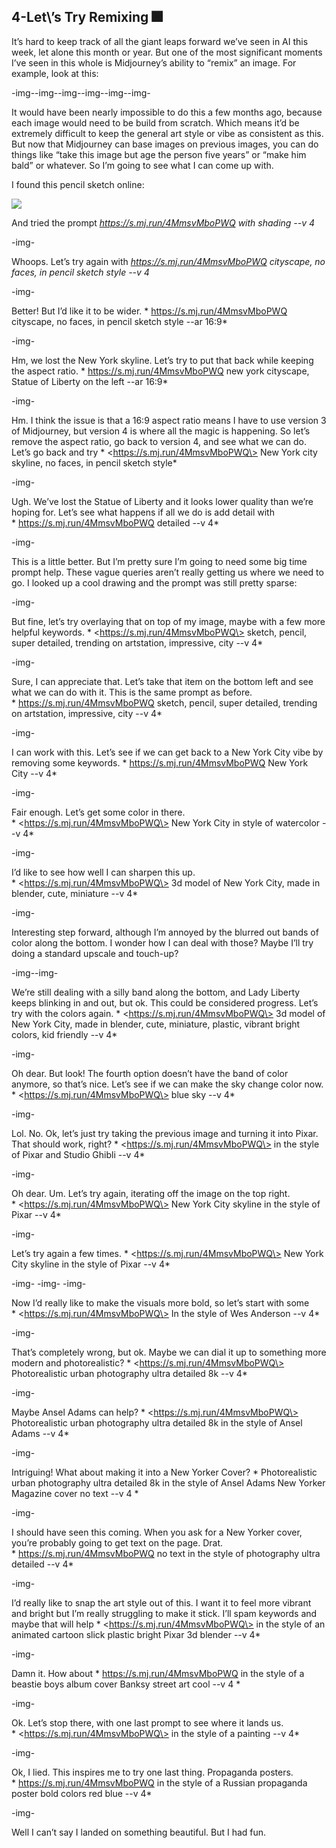 ## 4-Let\’s Try Remixing 🎆

It’s hard to keep track of all the giant leaps forward we’ve seen in AI this week, let alone this month or year. But one of the most significant moments I’ve seen in this whole is Midjourney’s ability to “remix” an image. For example, look at this:

-img--img--img--img--img--img-

It would have been nearly impossible to do this a few months ago, because each image would need to be build from scratch. Which means it’d be extremely difficult to keep the general art style or vibe as consistent as this. But now that Midjourney can base images on previous images, you can do things like “take this image but age the person five years” or “make him bald” or whatever. So I’m going to see what I can come up with.

I found this pencil sketch online:

![][image-1]

And tried the prompt *https://s.mj.run/4MmsvMboPWQ with shading --v 4*

-img-
  
Whoops. Let’s try again with *https://s.mj.run/4MmsvMboPWQ cityscape, no faces, in pencil sketch style --v 4*

-img-

Better! But I’d like it to be wider.  * https://s.mj.run/4MmsvMboPWQ cityscape, no faces, in pencil sketch style --ar 16:9*

-img-

Hm, we lost the New York skyline. Let’s try to put that back while keeping the aspect ratio. * https://s.mj.run/4MmsvMboPWQ new york cityscape, Statue of Liberty on the left --ar 16:9*

-img-

Hm. I think the issue is that a 16:9 aspect ratio means I have to use version 3 of Midjourney, but version 4 is where all the magic is happening. So let’s remove the aspect ratio, go back to version 4, and see what we can do. Let’s go back and try * \<https://s.mj.run/4MmsvMboPWQ\> New York city skyline, no faces, in pencil sketch style*

-img-

Ugh. We’ve lost the Statue of Liberty and it looks lower quality than we’re hoping for. Let’s see what happens if all we do is add detail with * https://s.mj.run/4MmsvMboPWQ detailed --v 4*

-img-

This is a little better. But I’m pretty sure I’m going to need some big time prompt help. These vague queries aren’t really getting us where we need to go. I looked up a cool drawing and the prompt was still pretty sparse:

-img-

But fine, let’s try overlaying that on top of my image, maybe with a few more helpful keywords. * \<https://s.mj.run/4MmsvMboPWQ\> sketch, pencil, super detailed, trending on artstation, impressive, city --v 4*

-img-

Sure, I can appreciate that. Let’s take that item on the bottom left and see what we can do with it. This is the same prompt as before. * https://s.mj.run/4MmsvMboPWQ sketch, pencil, super detailed, trending on artstation, impressive, city --v 4*

-img-

I can work with this. Let’s see if we can get back to a New York City vibe by removing some keywords. * https://s.mj.run/4MmsvMboPWQ New York City --v 4*

-img-

Fair enough. Let’s get some color in there. * \<https://s.mj.run/4MmsvMboPWQ\> New York City in style of watercolor --v 4*

-img-

I’d like to see how well I can sharpen this up. * \<https://s.mj.run/4MmsvMboPWQ\> 3d model of New York City, made in blender, cute, miniature  --v 4*

-img-

Interesting step forward, although I’m annoyed by the blurred out bands of color along the bottom. I wonder how I can deal with those? Maybe I’ll try doing a standard upscale and touch-up?

-img--img-

We’re still dealing with a silly band along the bottom, and Lady Liberty keeps blinking in and out, but ok. This could be considered progress. Let’s try with the colors again. * \<https://s.mj.run/4MmsvMboPWQ\> 3d model of New York City, made in blender, cute, miniature, plastic, vibrant bright colors, kid friendly --v 4*

-img-

Oh dear. But look! The fourth option doesn’t have the band of color anymore, so that’s nice. Let’s see if we can make the sky change color now. * \<https://s.mj.run/4MmsvMboPWQ\> blue sky --v 4*

-img-

Lol. No. Ok, let’s just try taking the previous image and turning it into Pixar. That should work, right? * \<https://s.mj.run/4MmsvMboPWQ\> in the style of Pixar and Studio Ghibli --v 4*

-img-

Oh dear. Um. Let’s try again, iterating off the image on the top right. * \<https://s.mj.run/4MmsvMboPWQ\> New York City skyline in the style of Pixar --v 4*

-img-

Let’s try again a few times. * \<https://s.mj.run/4MmsvMboPWQ\> New York City skyline in the style of Pixar --v 4*

-img-
-img-
-img-

Now I’d really like to make the visuals more bold, so let’s start with some * \<https://s.mj.run/4MmsvMboPWQ\> In the style of Wes Anderson --v 4*

-img-

That’s completely wrong, but ok. Maybe we can dial it up to something more modern and photorealistic? * \<https://s.mj.run/4MmsvMboPWQ\> Photorealistic urban photography ultra detailed 8k --v 4*

-img-

Maybe Ansel Adams can help? * \<https://s.mj.run/4MmsvMboPWQ\> Photorealistic urban photography ultra detailed 8k in the style of Ansel Adams --v 4*

-img-

Intriguing! What about making it into a New Yorker Cover? * Photorealistic urban photography ultra detailed 8k in the style of Ansel Adams New Yorker Magazine cover no text --v 4 *

-img-

I should have seen this coming. When you ask for a New Yorker cover, you’re probably going to get text on the page. Drat. * https://s.mj.run/4MmsvMboPWQ no text in the style of photography ultra detailed --v 4*

-img-

I’d really like to snap the art style out of this. I want it to feel more vibrant and bright but I’m really struggling to make it stick. I’ll spam keywords and maybe that will help * \<https://s.mj.run/4MmsvMboPWQ\> in the style of an animated cartoon slick plastic bright Pixar 3d blender --v 4*

-img-

Damn it. How about * https://s.mj.run/4MmsvMboPWQ in the style of a beastie boys album cover Banksy street art cool --v 4 *

-img-

Ok. Let’s stop there, with one last prompt to see where it lands us. * \<https://s.mj.run/4MmsvMboPWQ\> in the style of a painting --v 4*

-img-

Ok, I lied. This inspires me to try one last thing. Propaganda posters.  * https://s.mj.run/4MmsvMboPWQ in the style of a Russian propaganda poster bold colors red blue --v 4*

-img-

Well I can’t say I landed on something beautiful. But I had fun.













[image-1]:	https://paintingvalley.com/drawings/new-york-skyline-pencil-drawing-27.jpg